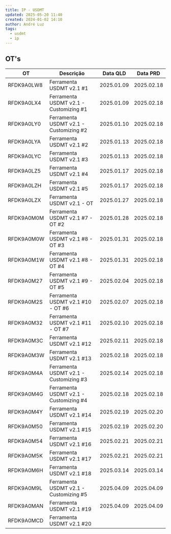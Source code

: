 ```yaml
---
title: IP - USDMT
updated: 2025-05-20 11:40
created: 2024-01-02 14:10
author: André Luz
tags:
  - usdmt
  - ip
---
```

## OT's

| **OT**     | **Descrição**                          | **Data QLD** | **Data PRD** |
| ---------- | -------------------------------------- | ------------ | ------------ |
| RFDK9A0LW8 | Ferramenta USDMT v2.1 #1               | 2025.01.09   | 2025.02.18   |
| RFDK9A0LX4 | Ferramenta USDMT v2.1 - Customizing #1 | 2025.01.09   | 2025.02.18   |
| RFDK9A0LY0 | Ferramenta USDMT v2.1 - Customizing #2 | 2025.01.10   | 2025.02.18   |
| RFDK9A0LYA | Ferramenta USDMT v2.1 #2               | 2025.01.13   | 2025.02.18   |
| RFDK9A0LYC | Ferramenta USDMT v2.1 #3               | 2025.01.13   | 2025.02.18   |
| RFDK9A0LZ5 | Ferramenta USDMT v2.1 #4               | 2025.01.17   | 2025.02.18   |
| RFDK9A0LZH | Ferramenta USDMT v2.1 #5               | 2025.01.17   | 2025.02.18   |
| RFDK9A0LZX | Ferramenta USDMT v2.1 - OT             | 2025.01.27   | 2025.02.18   |
| RFDK9A0M0M | Ferramenta USDMT v2.1 #7 - OT #2       | 2025.01.28   | 2025.02.18   |
| RFDK9A0M0W | Ferramenta USDMT v2.1 #8 - OT #3       | 2025.01.31   | 2025.02.18   |
| RFDK9A0M1W | Ferramenta USDMT v2.1 #8 - OT #4       | 2025.01.31   | 2025.02.18   |
| RFDK9A0M27 | Ferramenta USDMT v2.1 #9 - OT #5       | 2025.02.04   | 2025.02.18   |
| RFDK9A0M2S | Ferramenta USDMT v2.1 #10 - OT #6      | 2025.02.07   | 2025.02.18   |
| RFDK9A0M32 | Ferramenta USDMT v2.1 #11 - OT #7      | 2025.02.10   | 2025.02.18   |
| RFDK9A0M3C | Ferramenta USDMT v2.1 #12              | 2025.02.11   | 2025.02.18   |
| RFDK9A0M3W | Ferramenta USDMT v2.1 #13              | 2025.02.18   | 2025.02.18   |
| RFDK9A0M4A | Ferramenta USDMT v2.1 - Customizing #3 | 2025.02.14   | 2025.02.18   |
| RFDK9A0M4G | Ferramenta USDMT v2.1 - Customizing #4 | 2025.02.18   | 2025.02.18   |
| RFDK9A0M4Y | Ferramenta USDMT v2.1 #14              | 2025.02.19   | 2025.02.20   |
| RFDK9A0M50 | Ferramenta USDMT v2.1 #15              | 2025.02.19   | 2025.02.20   |
| RFDK9A0M54 | Ferramenta USDMT v2.1 #16              | 2025.02.21   | 2025.02.21   |
| RFDK9A0M5K | Ferramenta USDMT v2.1 #17              | 2025.02.21   | 2025.02.21   |
| RFDK9A0M6H | Ferramenta USDMT v2.1 #18              | 2025.03.14   | 2025.03.14   |
| RFDK9A0M9L | Ferramenta USDMT v2.1 - Customizing #5 | 2025.04.09   | 2025.04.09   |
| RFDK9A0MAN | Ferramenta USDMT v2.1 #19              | 2025.04.09   | 2025.04.09   |
| RFDK9A0MCD | Ferramenta USDMT v2.1 #20              |              |              |


